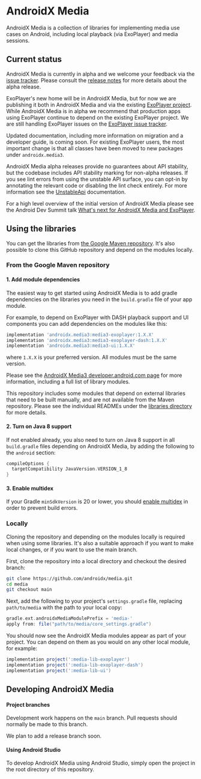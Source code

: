 # AndroidX Media

AndroidX Media is a collection of libraries for implementing media use cases on
Android, including local playback (via ExoPlayer) and media sessions.

## Current status

AndroidX Media is currently in alpha and we welcome your feedback via the
[issue tracker][]. Please consult the [release notes][] for more details about
the alpha release.

ExoPlayer's new home will be in AndroidX Media, but for now we are publishing it
both in AndroidX Media and via the existing [ExoPlayer project][]. While
AndroidX Media is in alpha we recommend that production apps using ExoPlayer
continue to depend on the existing ExoPlayer project. We are still handling
ExoPlayer issues on the [ExoPlayer issue tracker][].

Updated documentation, including more information on migration and a developer
guide, is coming soon. For existing ExoPlayer users, the most important change
is that all classes have been moved to new packages under `androidx.media3`.

AndroidX Media alpha releases provide no guarantees about API stability, but the
codebase includes API stability marking for non-alpha releases. If you see lint
errors from using the unstable API surface, you can opt-in by annotating the
relevant code or disabling the lint check entirely. For more information see the
[UnstableApi][] documentation.

For a high level overview of the initial version of AndroidX Media please see
the Android Dev Summit talk [What's next for AndroidX Media and ExoPlayer][].

[release notes]: RELEASENOTES.md
[issue tracker]: https://github.com/androidx/media/issues/new
[ExoPlayer project]: https://github.com/google/ExoPlayer
[ExoPlayer issue tracker]: https://github.com/google/ExoPlayer/issues
[UnstableApi]: https://github.com/androidx/media/blob/main/libraries/common/src/main/java/androidx/media3/common/util/UnstableApi.java
[What's next for AndroidX Media and ExoPlayer]: https://youtu.be/sTIBDcyCmCg

## Using the libraries

You can get the libraries from [the Google Maven repository][]. It's
also possible to clone this GitHub repository and depend on the modules locally.

[the Google Maven repository]: https://developer.android.com/studio/build/dependencies#google-maven

### From the Google Maven repository

#### 1. Add module dependencies

The easiest way to get started using AndroidX Media is to add gradle
dependencies on the libraries you need in the `build.gradle` file of your app
module.

For example, to depend on ExoPlayer with DASH playback support and UI components
you can add dependencies on the modules like this:

```gradle
implementation 'androidx.media3:media3-exoplayer:1.X.X'
implementation 'androidx.media3:media3-exoplayer-dash:1.X.X'
implementation 'androidx.media3:media3-ui:1.X.X'
```

where `1.X.X` is your preferred version. All modules must be the same version.

Please see the [AndroidX Media3 developer.android.com page][] for more
information, including a full list of library modules.

This repository includes some modules that depend on external libraries that
need to be built manually, and are not available from the Maven repository.
Please see the individual READMEs under the [libraries directory][] for more
details.

[AndroidX Media3 developer.android.com page]: https://developer.android.com/jetpack/androidx/releases/media3#declaring_dependencies
[libraries directory]: libraries

#### 2. Turn on Java 8 support

If not enabled already, you also need to turn on Java 8 support in all
`build.gradle` files depending on AndroidX Media, by adding the following to the
`android` section:

```gradle
compileOptions {
  targetCompatibility JavaVersion.VERSION_1_8
}
```

#### 3. Enable multidex

If your Gradle `minSdkVersion` is 20 or lower, you should
[enable multidex](https://developer.android.com/studio/build/multidex) in order
to prevent build errors.

### Locally

Cloning the repository and depending on the modules locally is required when
using some libraries. It's also a suitable approach if you want to make local
changes, or if you want to use the main branch.

First, clone the repository into a local directory and checkout the desired
branch:

```sh
git clone https://github.com/androidx/media.git
cd media
git checkout main
```

Next, add the following to your project's `settings.gradle` file, replacing
`path/to/media` with the path to your local copy:

```gradle
gradle.ext.androidxMediaModulePrefix = 'media-'
apply from: file("path/to/media/core_settings.gradle")
```

You should now see the AndroidX Media modules appear as part of your project.
You can depend on them as you would on any other local module, for example:

```gradle
implementation project(':media-lib-exoplayer')
implementation project(':media-lib-exoplayer-dash')
implementation project(':media-lib-ui')
```

## Developing AndroidX Media

#### Project branches

Development work happens on the `main` branch. Pull requests should normally be
made to this branch.

We plan to add a release branch soon.

#### Using Android Studio

To develop AndroidX Media using Android Studio, simply open the project in the
root directory of this repository.

